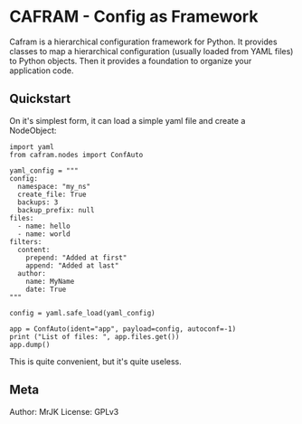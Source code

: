 # CAFRAM - Config as Framework


Cafram is a hierarchical configuration framework for Python. It provides classes to map a hierarchical configuration (usually loaded from YAML files) to Python objects. Then it provides a foundation to organize your application code. 

## Quickstart

On it's simplest form, it can load a simple yaml file and create a NodeObject:

```
import yaml
from cafram.nodes import ConfAuto

yaml_config = """
config:
  namespace: "my_ns"
  create_file: True
  backups: 3
  backup_prefix: null
files:
  - name: hello
  - name: world
filters:
  content:
    prepend: "Added at first"
    append: "Added at last"
  author:
    name: MyName
    date: True
"""

config = yaml.safe_load(yaml_config)

app = ConfAuto(ident="app", payload=config, autoconf=-1)
print ("List of files: ", app.files.get())
app.dump()
```

This is quite convenient, but it's quite useless.



## Meta

Author: MrJK
License: GPLv3


